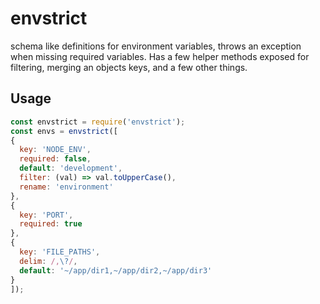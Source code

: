 # envstrict
schema like definitions for environment variables, throws an exception when missing required variables.  Has a few helper methods exposed for filtering, merging an objects keys, and a few other things.

## Usage
```js
const envstrict = require('envstrict');
const envs = envstrict([
{
  key: 'NODE_ENV',
  required: false,
  default: 'development',
  filter: (val) => val.toUpperCase(),
  rename: 'environment'
},
{
  key: 'PORT',
  required: true
},
{
  key: 'FILE_PATHS',
  delim: /,\?/,
  default: '~/app/dir1,~/app/dir2,~/app/dir3'
}
]);
```
